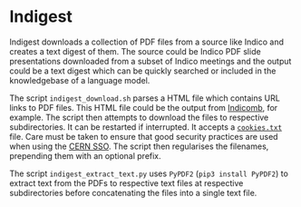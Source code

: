 # Indigest

Indigest downloads a collection of PDF files from a source like Indico and creates a text digest of them. The source could be Indico PDF slide presentations downloaded from a subset of Indico meetings and the output could be a text digest which can be quickly searched or included in the knowledgebase of a language model.

The script `indigest_download.sh` parses a HTML file which contains URL links to PDF files. This HTML file could be the output from [Indicomb](https://gitlab.cern.ch/indicomb/indicomb), for example. The script then attempts to download the files to respective subdirectories. It can be restarted if interrupted. It accepts a [`cookies.txt`](https://addons.mozilla.org/en-US/firefox/addon/cookies-txt) file. Care must be taken to ensure that good security practices are used when using the [CERN SSO](https://home.cern/news/news/computing/computer-security-new-single-sign). The script then regularises the filenames, prepending them with an optional prefix.

The script `indigest_extract_text.py` uses `PyPDF2` (`pip3 install PyPDF2`) to extract text from the PDFs to respective text files at respective subdirectories before concatenating the files into a single text file.
